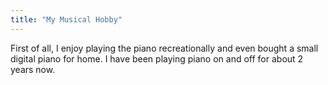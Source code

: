 ```yaml
---
title: "My Musical Hobby"
---
```


First of all, I enjoy playing the piano recreationally and even bought a small digital piano for home. I have been playing piano on and off for about 2 years now.


